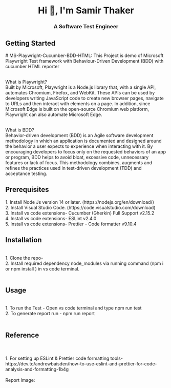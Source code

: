 <h1 align="center">Hi 👋, I'm Samir Thaker</h1>
<h3 align="center">A Software Test Engineer</h3>
<h2>Getting Started</h2>
# MS-Playwright-Cucumber-BDD-HTML: This Project is demo of Microsoft Playwright Test framework with Behaviour-Driven Development (BDD) with cucumber HTML reporter <br><br>

What is Playwright?<br>
Built by Microsoft, Playwright is a Node.js library that, with a single API, automates Chromium, Firefox, and WebKit. These APIs can be used by developers writing JavaScript code to create new browser pages, navigate to URLs and then interact with elements on a page. In addition, since Microsoft Edge is built on the open-source Chromium web platform, Playwright can also automate Microsoft Edge.


<br>
What is BDD?<br>
Behavior-driven development (BDD) is an Agile software development methodology in which an application is documented and designed around the behavior a user expects to experience when interacting with it. By encouraging developers to focus only on the requested behaviors of an app or program, BDD helps to avoid bloat, excessive code, unnecessary features or lack of focus. This methodology combines, augments and refines the practices used in test-driven development (TDD) and acceptance testing.
<br>

<h2>Prerequisites</h2>
1. Install Node Js version 14 or later. (https://nodejs.org/en/download/)<br>
2. Install Visual Studio Code. (https://code.visualstudio.com/download)<br>
3. Install vs code extensions- Cucumber (Gherkin) Full Support v2.15.2<br>
4. Install vs code extensions- ESLint v2.4.0<br>
5. Install vs code extensions-  Prettier - Code formatter v9.10.4<br>
<h2>Installation</h2><br>
1. Clone the repo- <br>
2. Install required dependency node_modules via running command (npm i or npm install ) in vs code terminal.<br>
<br>
<h2>Usage</h2><br>
1. To run the Test - Open vs code terminal and type  npm run test<br>
2. To generate report run - npm run report<br>
<br>
<h2> Reference</h2><br>
<br>
1. For setting up ESLint & Prettier code formatting tools- https://dev.to/andrewbaisden/how-to-use-eslint-and-prettier-for-code-analysis-and-formatting-1b4g<br>
<br>
Report Image:
<br>

<br><br>
